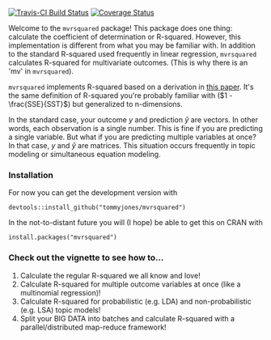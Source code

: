[![Travis-CI Build Status](https://travis-ci.com/TommyJones/mvrsquared.svg?branch=master)](https://travis-ci.com/TommyJones/mvrsquared)
[![Coverage Status](https://img.shields.io/codecov/c/github/tommyjones/mvrsquared/master.svg)](https://codecov.io/github/tommyjones/mvrsquared?branch=master)


Welcome to the `mvrsquared` package! This package does one thing: calculate the coefficient of determination or R-squared. However, this implementation is different from what you may be familiar with. In addition to the standard R-squared used frequently in linear regression, `mvrsquared` calculates R-squared for multivariate outcomes. (This is why there is an 'mv' in `mvrsquared`).

`mvrsquared` implements R-squared based on a derivation in [this paper](https://arxiv.org/abs/1911.11061). It's the same definition of R-squared you're probably familiar with ($1 - \frac{SSE}{SST}$) but generalized to n-dimensions.

In the standard case, your outcome $y$ and prediction $\hat{y}$ are vectors. In other words, each observation is a single number. This is fine if you are predicting a single variable. But what if you are predicting multiple variables at once? In that case, $y$ and $\hat{y}$ are matrices. This situation occurs frequently in topic modeling or simultaneous equation modeling.

### Installation

For now you can get the development version with 

```
devtools::install_github("tommyjones/mvrsquared")
```

In the not-to-distant future you will (I hope) be able to get this on CRAN with

```
install.packages("mvrsquared")
```

### Check out the vignette to see how to...

1. Calculate the regular R-squared we all know and love!
2. Calculate R-squared for multiple outcome variables at once (like a multinomial regression)!
3. Calculate R-squared for probabilistic (e.g. LDA) and non-probabilistic (e.g. LSA) topic models!
4. Split your BIG DATA into batches and calculate R-squared with a parallel/distributed map-reduce framework!


